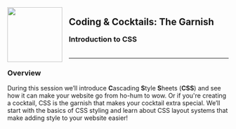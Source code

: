 <div>
    <img src="images/logo.png" style="float: left; margin: 0px 15px 15px 0px; height:125px;">
    <h2 style="display:inline-block;margin-top:1em;">Coding &amp; Cocktails: The Garnish</h2>
    <h3 style="margin-top:0;margin-bottom:2em;">Introduction to CSS</h3>
</div>
<hr>

### Overview

During this session we’ll introduce **C**ascading **S**tyle **S**heets (**CSS**) and see how it can make your website go from ho-hum to wow. Or if you're creating a cocktail, CSS is the garnish that makes your cocktail extra special. We’ll start with the basics of CSS styling and learn about CSS layout systems that make adding style to your website easier!